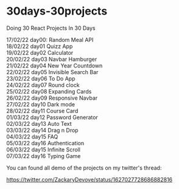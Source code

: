 # 30days-30projects
Doing 30 React Projects In 30 Days

17/02/22 day00: Random Meal API\
18/02/22 day01 Quizz App\
19/02/22 day02 Calculator\
20/02/22 day03 Navbar Hamburger\
21/02/22 day04 New Year Countdown\
22/02/22 day05 Invisible Search Bar\
23/02/22 day06 To Do App\
24/02/22 day07 Round clock\
25/02/22 day08 Expanding Cards\
26/02/22 day09 Responsive Navbar\
27/02/22 day10 Dark mode\
28/02/22 day11 Course Card\
01/03/22 day12 Password Generator\
02/03/22 day13 Auto Text\
03/03/22 day14 Drag n Drop\
04/03/22 day15 FAQ\
05/03/22 day16 Authentication\
06/03/22 day15 Infinite Scroll\
07/03/22 day16 Typing Game

You can found all demo of the projects on my twitter's thread:

https://twitter.com/ZackaryDevove/status/1627027728686882816
